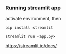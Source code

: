 ### Running streamlit app

activate environment, then

```
pip install streamlit
```

```
streamlit run <app.py>
```

https://streamlit.io/docs/